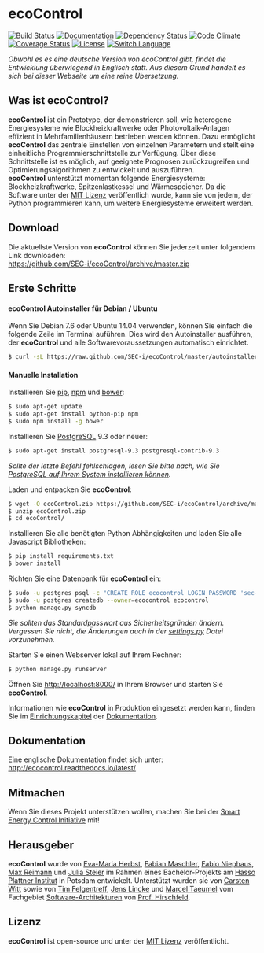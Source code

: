 ecoControl
========
[![Build Status](http://img.shields.io/travis/SEC-i/ecoControl/master.svg?style=flat-square)](https://travis-ci.org/SEC-i/ecoControl)
[![Documentation](http://img.shields.io/badge/docs-latest-blue.svg?style=flat-square)](https://ecocontrol.readthedocs.io/)
[![Dependency Status](http://img.shields.io/gemnasium/SEC-i/ecoControl.svg?style=flat-square)](https://gemnasium.com/SEC-i/ecoControl)
[![Code Climate](http://img.shields.io/codeclimate/github/SEC-i/ecoControl.svg?style=flat-square)](https://codeclimate.com/github/SEC-i/ecoControl)
[![Coverage Status](http://img.shields.io/coveralls/SEC-i/ecoControl.svg?style=flat-square)](https://coveralls.io/r/SEC-i/ecoControl)
[![License](http://img.shields.io/badge/license-MIT-brightgreen.svg?style=flat-square)](http://opensource.org/licenses/MIT)
[![Switch Language](http://img.shields.io/badge/lang-en--de-brightgreen.svg?style=flat-square)](https://github.com/SEC-i/ecoControl)

*Obwohl es es eine deutsche Version von ecoControl gibt, findet die Entwicklung überwiegend in Englisch statt. Aus diesem Grund handelt es sich bei dieser Webseite um eine reine Übersetzung.*

Was ist ecoControl?
-------------------
**ecoControl** ist ein Prototype, der demonstrieren soll, wie heterogene Energiesysteme wie Blockheizkraftwerke oder Photovoltaik-Anlagen effizient in Mehrfamilienhäusern betrieben werden können. Dazu ermöglicht **ecoControl** das zentrale Einstellen von einzelnen Parametern und stellt eine einheitliche Programmierschnittstelle zur Verfügung. Über diese Schnittstelle ist es möglich, auf geeignete Prognosen zurückzugreifen und Optimierungsalgorithmen zu entwickelt und auszuführen.  
**ecoControl** unterstützt momentan folgende Energiesysteme: Blockheizkraftwerke, Spitzenlastkessel und Wärmespeicher. Da die Software unter der [MIT Lizenz](http://opensource.org/licenses/MIT) veröffentlich wurde, kann sie von jedem, der Python programmieren kann, um weitere Energiesysteme erweitert werden.


Download
--------
Die aktuellste Version von **ecoControl** können Sie jederzeit unter folgendem Link downloaden:  
https://github.com/SEC-i/ecoControl/archive/master.zip


Erste Schritte
--------------

#### ecoControl Autoinstaller für Debian / Ubuntu
Wenn Sie Debian 7.6 oder Ubuntu 14.04 verwenden, können Sie einfach die folgende Zeile im Terminal auführen. Dies wird den Autoinstaller ausführen, der **ecoControl** und alle Softwarevoraussetzungen automatisch einrichtet.
```bash
$ curl -sL https://raw.github.com/SEC-i/ecoControl/master/autoinstaller.sh | bash
```

#### Manuelle Installation
Installieren Sie [pip](https://pypi.python.org/pypi/pip/), [npm](http://nodejs.org/) und [bower](http://bower.io/):
```bash
$ sudo apt-get update
$ sudo apt-get install python-pip npm
$ sudo npm install -g bower
```

Installieren Sie [PostgreSQL](http://www.postgresql.org/) 9.3 oder neuer:
```bash
$ sudo apt-get install postgresql-9.3 postgresql-contrib-9.3
```
*Sollte der letzte Befehl fehlschlagen, lesen Sie bitte nach, wie Sie [PostgreSQL auf Ihrem System installieren können](http://www.postgresql.org/download/).*

Laden und entpacken Sie **ecoControl**:
```bash
$ wget -O ecoControl.zip https://github.com/SEC-i/ecoControl/archive/master.zip
$ unzip ecoControl.zip
$ cd ecoControl/
```

Installieren Sie alle benötigten Python Abhängigkeiten und laden Sie alle Javascript Bibliotheken:
```bash
$ pip install requirements.txt
$ bower install
```

Richten Sie eine Datenbank für **ecoControl** ein:
```bash
$ sudo -u postgres psql -c "CREATE ROLE ecocontrol LOGIN PASSWORD 'sec-i';"
$ sudo -u postgres createdb --owner=ecocontrol ecocontrol
$ python manage.py syncdb
```
*Sie sollten das Standardpasswort aus Sicherheitsgründen ändern. Vergessen Sie nicht, die Änderungen auch in der [settings.py](https://github.com/SEC-i/ecoControl/blob/master/server/settings.py) Datei vorzunehmen.*

Starten Sie einen Webserver lokal auf Ihrem Rechner:
```bash
$ python manage.py runserver
```

Öffnen Sie [http://localhost:8000/](http://localhost:8000/) in Ihrem Browser und starten Sie **ecoControl**.

Informationen wie **ecoControl** in Produktion eingesetzt werden kann, finden Sie im [Einrichtungskapitel](http://ecocontrol.readthedocs.io/en/latest/getting_started.html#how-to-deploy-ecocontrol) der [Dokumentation](http://ecocontrol.readthedocs.io/latest/).


Dokumentation
-------------
Eine englische Dokumentation findet sich unter: http://ecocontrol.readthedocs.io/latest/


Mitmachen
------------------
Wenn Sie dieses Projekt unterstützen wollen, machen Sie bei der [Smart Energy Control Initiative](http://www.sec-i.org/) mit!


Herausgeber
-------
**ecoControl** wurde von [Eva-Maria Herbst](https://github.com/samifalcon), [Fabian Maschler](https://github.com/maschler), [Fabio Niephaus](https://github.com/fniephaus), [Max Reimann](https://github.com/MaxReimann) und [Julia Steier](https://github.com/steier) im Rahmen eines Bachelor-Projekts am [Hasso Plattner Institut](http://www.hpi.de/) in Potsdam entwickelt.
Unterstützt wurden sie von [Carsten Witt](https://github.com/infoprofi) sowie von [Tim Felgentreff](https://github.com/timfel), [Jens Lincke](https://github.com/JensLincke) und [Marcel Taeumel](https://github.com/marceltaeumel) vom Fachgebiet [Software-Architekturen](http://www.hpi.uni-potsdam.de/hirschfeld/) von [Prof. Hirschfeld](http://www.hirschfeld.org/).

Lizenz
-------
**ecoControl** ist open-source und unter der [MIT Lizenz](http://opensource.org/licenses/MIT) veröffentlicht.
